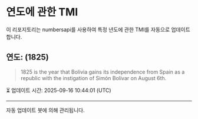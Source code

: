 
# 연도에 관한 TMI

이 리포지토리는 numbersapi를 사용하여 특정 년도에 관한 TMI를 자동으로 업데이트합니다.

## 연도: (1825)
> 1825 is the year that Bolivia gains its independence from Spain as a republic with the instigation of Simón Bolívar on August 6th.

⏳ 업데이트 시간: 2025-09-16 10:44:01 (UTC)

---
자동 업데이트 봇에 의해 관리됩니다.
